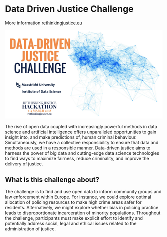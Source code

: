 # Data Driven Justice Challenge

More information [rethinkingjustice.eu](http://rethinkingjustice.eu/home/the-challenges/data-driven-justice/)

![](img/challenge.png)

The rise of open data coupled with increasingly powerful methods in data science and artificial intelligence offers unparalleled opportunities to gain insight into, and make predictions of, human criminal behaviour. Simultaneously, we have a collective responsibility to ensure that data and methods are used in a responsible manner. Data-driven justice aims to harness the power of big data and cutting-edge data science technologies to find ways to maximize fairness, reduce criminality, and improve the delivery of justice.

## What is this challenge about?
The challenge is to find and use open data to inform community groups and law enforcement within Europe. For instance, we could explore optimal allocation of policing resources to make high crime areas safer for residents. Alternatively, we might explore whether bias in policing practice leads to disproportionate incarceration of minority populations. Throughout the challenge, participants must make explicit effort to identify and potentially address social, legal and ethical issues related to the administration of justice.
